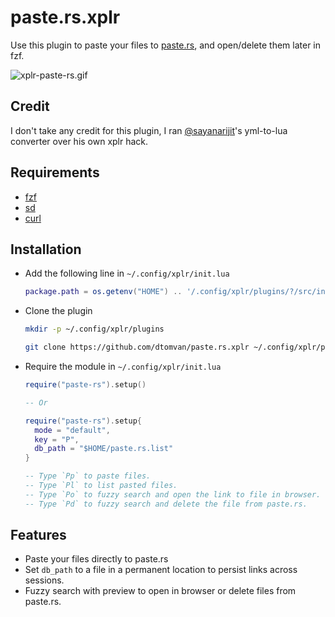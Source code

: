 # paste.rs.xplr
Use this plugin to paste your files to [paste.rs](https://paste.rs/), and open/delete them later in fzf.

![xplr-paste-rs.gif](https://s4.gifyu.com/images/xplr-paste-rs.gif)

## Credit
I don't take any credit for this plugin, I ran [@sayanarijit](https://github.com/sayanarijit)'s yml-to-lua converter over his own xplr hack. 

## Requirements

- [fzf](https://github.com/junegunn/fzf)
- [sd](https://github.com/chmln/sd)
- [curl](https://github.com/curl/curl)


## Installation

- Add the following line in `~/.config/xplr/init.lua`

  ```lua
  package.path = os.getenv("HOME") .. '/.config/xplr/plugins/?/src/init.lua'
  ```

- Clone the plugin

  ```bash
  mkdir -p ~/.config/xplr/plugins

  git clone https://github.com/dtomvan/paste.rs.xplr ~/.config/xplr/plugins/paste-rs
  ```

- Require the module in `~/.config/xplr/init.lua`

  ```lua
  require("paste-rs").setup()
  
  -- Or
  
  require("paste-rs").setup{
    mode = "default",
    key = "P",
    db_path = "$HOME/paste.rs.list"
  }

  -- Type `Pp` to paste files.
  -- Type `Pl` to list pasted files.
  -- Type `Po` to fuzzy search and open the link to file in browser.
  -- Type `Pd` to fuzzy search and delete the file from paste.rs.
  ```


## Features

- Paste your files directly to paste.rs
- Set `db_path` to a file in a permanent location to persist links across
  sessions.
- Fuzzy search with preview to open in browser or delete files from paste.rs.
